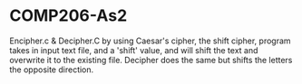 # COMP206-As2

Encipher.c & Decipher.C 
by using Caesar's cipher, the shift cipher, program takes in input text file, and a 'shift' value, and will shift the text and overwrite
it to the existing file. Decipher does the same but shifts the letters the opposite direction.

